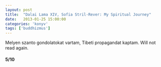 ```yaml
---
layout: post
title:  "Dalai Lama XIV, Sofia Stril-Rever: My Spiritual Journey"
date:   2013-01-25 15:00:00
categories: 'konyv'
tags: ['buddhizmus']
---
```


Melyen szanto gondolatokat vartam, Tibeti propagandat kaptam. Will not read again.

<h4>5/10</h4>